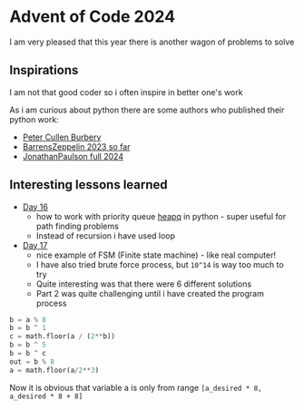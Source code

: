 # Advent of Code 2024

I am very pleased that this year there is another wagon of problems to solve

## Inspirations

I am not that good coder so i often inspire in better one's work

As i am curious about python there are some authors who published their python work:

- [Peter Cullen Burbery](https://github.com/PeterCullenBurbery/advent-of-code-002/tree/420dc67bf433fb11c1ada8f331d7f0b4587c3ef9/jupyter-notebook-python/2024)
- [BarrensZeppelin 2023 so far](https://github.com/BarrensZeppelin/adventofcode2023)
- [JonathanPaulson full 2024](https://github.com/jonathanpaulson/AdventOfCode/tree/master/2024)

## Interesting lessons learned

- [Day 16](day%2016.py)
  - how to work with priority queue [heapq](https://docs.python.org/3/library/heapq.html) in python - super useful for path finding problems
  - Instead of recursion i have used loop
- [Day 17](day%2017.py)
  - nice example of FSM (Finite state machine) - like real computer!
  - I have also tried brute force process, but `10^14` is way too much to try
  - Quite interesting was that there were 6 different solutions
  - Part 2 was quite challenging until i have created the program process

```python
b = a % 8
b = b ^ 1
c = math.floor(a / (2**b))
b = b ^ 5
b = b ^ c
out = b % 8
a = math.floor(a/2**3)
```

Now it is obvious that variable a is only from range `[a_desired * 8, a_desired * 8 + 8]`
